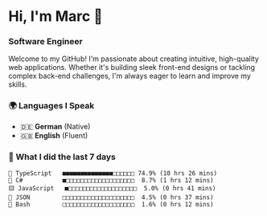 # Hi, I'm Marc 👋 
### Software Engineer

Welcome to my GitHub! I'm passionate about creating intuitive, high-quality web applications. Whether it's building sleek front-end designs or tackling complex back-end challenges, I'm always eager to learn and improve my skills.  

### 🌍 Languages I Speak  
- 🇩🇪 **German** (Native)  
- 🇬🇧 **English** (Fluent)

### 🤯 What I did the last 7 days

```
🔷 TypeScript   ■■■■■■■■■■■■■■□□□□□□ 74.9% (10 hrs 26 mins)
🔷 C#           ■□□□□□□□□□□□□□□□□□□□  8.7% (1 hrs 12 mins)
🟨 JavaScript   ■□□□□□□□□□□□□□□□□□□□  5.0% (0 hrs 41 mins)
📄 JSON         □□□□□□□□□□□□□□□□□□□□  4.5% (0 hrs 37 mins)
📄 Bash         □□□□□□□□□□□□□□□□□□□□  1.6% (0 hrs 12 mins)
```